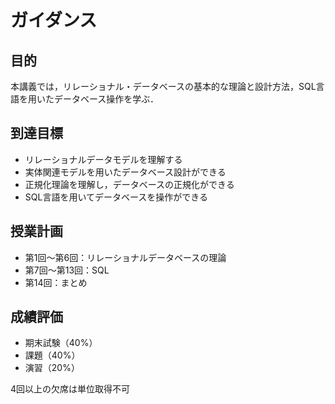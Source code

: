 # ガイダンス

## 目的

本講義では，リレーショナル・データベースの基本的な理論と設計方法，SQL言語を用いたデータベース操作を学ぶ．

## 到達目標
- リレーショナルデータモデルを理解する
- 実体関連モデルを用いたデータベース設計ができる
- 正規化理論を理解し，データベースの正規化ができる
- SQL言語を用いてデータベースを操作ができる

## 授業計画

- 第1回〜第6回：リレーショナルデータベースの理論
- 第7回〜第13回：SQL
- 第14回：まとめ

## 成績評価

- 期末試験（40%）
- 課題（40%）
- 演習（20%）

4回以上の欠席は単位取得不可